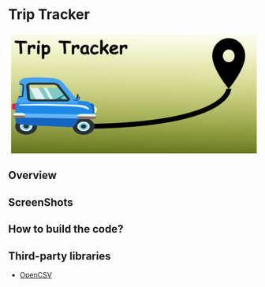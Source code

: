 # Trip Tracker
<img src="InkscapeFiles/TripTrackerFeaturedGraphic.png">

## Overview

## ScreenShots

## How to build the code?

## Third-party libraries
* [OpenCSV](http://opencsv.sourceforge.net/)
